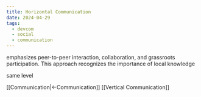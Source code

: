 ```yaml
---
title: Horizontal Communication
date: 2024-04-29
tags:
  - devcom
  - social
  - communication
---
```

emphasizes peer-to-peer interaction, collaboration, and grassroots participation. This approach recognizes the importance of local knowledge

same level

[[Communication|<-Communication]]
[[Vertical Communication]]
